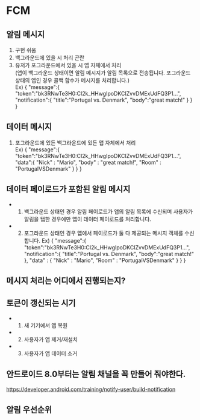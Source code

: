 # FCM

## 알림 메시지
1. 구현 쉬움
2. 백그라운드에 있을 시 처리 곤란
3. 유저가 포그라운드에서 있을 시 앱 자체에서 처리
<br />(앱이 백그라운드 상태이면 알림 메시지가 알림 목록으로 전송됩니다. 포그라운드 상태의 앱인 경우 콜백 함수가 메시지를 처리합니다.)
<br />Ex)
{
  "message":{
    "token":"bk3RNwTe3H0:CI2k_HHwgIpoDKCIZvvDMExUdFQ3P1...",
    "notification":{
      "title":"Portugal vs. Denmark",
      "body":"great match!"
    }
  }
}

## 데이터 메시지
1. 포그라운드에 있든 백그라운드에 있든 앱 자체에서 처리
<br />Ex) 
{
  "message":{
    "token":"bk3RNwTe3H0:CI2k_HHwgIpoDKCIZvvDMExUdFQ3P1...",
    "data":{
      "Nick" : "Mario",
      "body" : "great match!",
      "Room" : "PortugalVSDenmark"
    }
  }
}

## 데이터 페이로드가 포함된 알림 메시지
 * 1. 백그라운드 상태인 경우 알림 페이로드가 앱의 알림 목록에 수신되며 사용자가 알림을 탭한 경우에만 앱이 데이터 페이로드를 처리합니다.
 * 2. 포그라운드 상태인 경우 앱에서 페이로드가 둘 다 제공되는 메시지 객체를 수신합니다.
Ex)
{
  "message":{
    "token":"bk3RNwTe3H0:CI2k_HHwgIpoDKCIZvvDMExUdFQ3P1...",
    "notification":{
      "title":"Portugal vs. Denmark",
      "body":"great match!"
    },
    "data" : {
      "Nick" : "Mario",
      "Room" : "PortugalVSDenmark"
    }
  }
}

## 메시지 처리는 어디에서 진행되는지? 
 

## 토큰이 갱신되는 시기
 * 1. 새 기기에서 앱 복원
 * 2. 사용자가 앱 제거/재설치
 * 3. 사용자가 앱 데이터 소거

## 안드로이드 8.0부터는 알림 채널을 꼭 만들어 줘야한다.
https://developer.android.com/training/notify-user/build-notification

## 알림 우선순위
 


